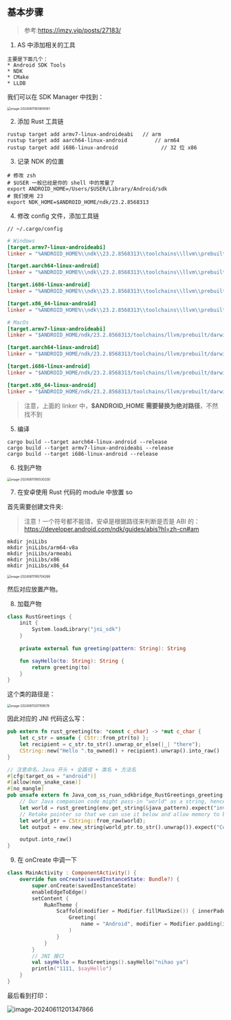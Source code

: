 ## 基本步骤

> 参考:https://imzy.vip/posts/27183/

1. AS 中添加相关的工具

```
主要是下面几个：
* Android SDK Tools
* NDK
* CMake
* LLDB
```

我们可以在 SDK Manager 中找到：

<img src="./assets/image-20240611183909361.png" alt="image-20240611183909361" style="zoom:50%;" />

2. 添加 Rust 工具链

```
rustup target add armv7-linux-androideabi 	// arm
rustup target add aarch64-linux-android			// arm64
rustup target add i686-linux-android			  // 32 位 x86
```

3. 记录 NDK 的位置

```shell
# 修改 zsh
# $USER 一般已经是你的 shell 中的常量了
export ANDROID_HOME=/Users/$USER/Library/Android/sdk
# 我们使用 23
export NDK_HOME=$ANDROID_HOME/ndk/23.2.8568313
```

4. 修改 config 文件，添加工具链

```
// ~/.cargo/config
```

```toml
# Windows
[target.armv7-linux-androideabi]
linker = "%ANDROID_HOME%\\ndk\\23.2.8568313\\toolchains\\llvm\\prebuilt\\windows-x86_64\\bin\\armv7a-linux-androideabi22-clang++.cmd"

[target.aarch64-linux-android]
linker = "%ANDROID_HOME%\\ndk\\23.2.8568313\\toolchains\\llvm\\prebuilt\\windows-x86_64\\bin\\aarch64-linux-android22-clang++.cmd"

[target.i686-linux-android]
linker = "%ANDROID_HOME%\\ndk\\23.2.8568313\\toolchains\\llvm\\prebuilt\\windows-x86_64\\bin\\i686-linux-android22-clang++.cmd"

[target.x86_64-linux-android]
linker = "%ANDROID_HOME%\\ndk\\23.2.8568313\\toolchains\\llvm\\prebuilt\\windows-x86_64\\bin\\x86_64-linux-android22-clang++.cmd"

```

```toml
# MacOs
[target.armv7-linux-androideabi]
linker = "$ANDROID_HOME/ndk/23.2.8568313/toolchains/llvm/prebuilt/darwin-x86_64/bin/armv7a-linux-androideabi29-clang++"

[target.aarch64-linux-android]
linker = "$ANDROID_HOME/ndk/23.2.8568313/toolchains/llvm/prebuilt/darwin-x86_64/bin/aarch64-linux-android29-clang++"

[target.i686-linux-android]
linker = "$ANDROID_HOME/ndk/23.2.8568313/toolchains/llvm/prebuilt/darwin-x86_64/bin/i686-linux-android29-clang++"

[target.x86_64-linux-android]
linker = "$ANDROID_HOME/ndk/23.2.8568313/toolchains/llvm/prebuilt/darwin-x86_64/bin/x86_64-linux-android29-clang++"
```

> 注意，上面的 linker 中，**$ANDROID_HOME 需要替换为绝对路径**，不然找不到

5. 编译

```
cargo build --target aarch64-linux-android --release
cargo build --target armv7-linux-androideabi --release
cargo build --target i686-linux-android --release
```

6. 找到产物

<img src="./assets/image-20240611195530200.png" alt="image-20240611195530200" style="zoom:50%;" />

7. 在安卓使用 Rust 代码的 module 中放置 so

首先需要创建文件夹:

> 注意！一个符号都不能错，安卓是根据路径来判断是否是 ABI 的：https://developer.android.com/ndk/guides/abis?hl=zh-cn#am

```
mkdir jniLibs
mkdir jniLibs/arm64-v8a
mkdir jniLibs/armeabi
mkdir jniLibs/x86
mkdir jniLibs/x86_64
```

<img src="./assets/image-20240611195704266.png" alt="image-20240611195704266" style="zoom:50%;" />

然后对应放置产物。

8. 加载产物

```kotlin
class RustGreetings {
    init {
        System.loadLibrary("jni_sdk")
    }
    
    private external fun greeting(pattern: String): String

    fun sayHello(to: String): String {
        return greeting(to)
    }
}
```

这个类的路径是：

<img src="./assets/image-20240611201159578.png" alt="image-20240611201159578" style="zoom:50%;" />

因此对应的 JNI 代码这么写：

```Rust
pub extern fn rust_greeting(to: *const c_char) -> *mut c_char {
    let c_str = unsafe { CStr::from_ptr(to) };
    let recipient = c_str.to_str().unwrap_or_else(|_| "there");
    CString::new("Hello ".to_owned() + recipient).unwrap().into_raw()
}

// 注意命名，Java 开头 + 全路径 + 类名 + 方法名
#[cfg(target_os = "android")]
#[allow(non_snake_case)]
#[no_mangle]
pub unsafe extern fn Java_com_ss_ruan_sdkbridge_RustGreetings_greeting(mut env: JNIEnv, _: JClass, java_pattern: JString) -> jstring {
    // Our Java companion code might pass-in "world" as a string, hence the name.
    let world = rust_greeting(env.get_string(&java_pattern).expect("invalid pattern string").as_ptr());
    // Retake pointer so that we can use it below and allow memory to be freed when it goes out of scope.
    let world_ptr = CString::from_raw(world);
    let output = env.new_string(world_ptr.to_str().unwrap()).expect("Couldn't create java string!");

    output.into_raw()
}
```

9. 在 onCreate 中调一下

```kotlin
class MainActivity : ComponentActivity() {
    override fun onCreate(savedInstanceState: Bundle?) {
        super.onCreate(savedInstanceState)
        enableEdgeToEdge()
        setContent {
            RuAnTheme {
                Scaffold(modifier = Modifier.fillMaxSize()) { innerPadding ->
                    Greeting(
                        name = "Android", modifier = Modifier.padding(innerPadding)
                    )
                }
            }
        }
      	// JNI 接口
        val sayHello = RustGreetings().sayHello("nihao ya")
        println("1111, $sayHello")
    }
}
```

最后看到打印：

![image-20240611201347866](./assets/image-20240611201347866.png)